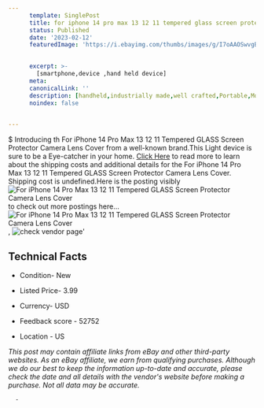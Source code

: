 ```yaml
---
      template: SinglePost
      title: for iphone 14 pro max 13 12 11 tempered glass screen protector camera lens cover
      status: Published
      date: '2023-02-12'
      featuredImage: 'https://i.ebayimg.com/thumbs/images/g/I7oAAOSwvgBhaOD7/s-l225.jpg'
       

      excerpt: >-
        [smartphone,device ,hand held device]
      meta:
      canonicalLink: ''
      description: [handheld,industrially made,well crafted,Portable,Mobile,Compact,Convenient,Lightweight,Maneuverable,Man-portable,Miniature,Carriable,Hand-held,Light,Holdable,Transportable,Mobile device,Pocket-sized,On-the-go,Wireless,Cordless,Compact size,Convenient size, smartphone,device ,hand held device]
      noindex: false
      

---
```

$
      Introducing th For iPhone 14 Pro Max 13 12 11 Tempered GLASS Screen Protector Camera Lens Cover from a well-known brand.This Light device  is sure to be a Eye-catcher in your home. [Click Here](https://www.ebay.com/itm/203605320991?hash=item2f67d2a51f%3Ag%3AI7oAAOSwvgBhaOD7&mkevt=1&mkcid=1&mkrid=711-53200-19255-0&campid=%253CePNCampaignId%253E&customid=%253CreferenceId%253E&toolid=10049) to read more to learn about the shipping costs and additional details for the For iPhone 14 Pro Max 13 12 11 Tempered GLASS Screen Protector Camera Lens Cover. Shipping cost is undefined.Here is the posting visibly ![For iPhone 14 Pro Max 13 12 11 Tempered GLASS Screen Protector Camera Lens Cover](https://i.ebayimg.com/thumbs/images/g/I7oAAOSwvgBhaOD7/s-l225.jpg) to check out more postings here... ![For iPhone 14 Pro Max 13 12 11 Tempered GLASS Screen Protector Camera Lens Cover](https://i.ebayimg.com/images/g/I7oAAOSwvgBhaOD7/s-l1200.jpg), ![check vendor page](https://origin-galleryplus.ebayimg.com/ws/web/203605320991_2_0_1/225x225.jpg,https://origin-galleryplus.ebayimg.com/ws/web/203605320991_3_0_1/225x225.jpg,https://origin-galleryplus.ebayimg.com/ws/web/203605320991_4_0_1/225x225.jpg,https://origin-galleryplus.ebayimg.com/ws/web/203605320991_5_0_1/225x225.jpg,https://origin-galleryplus.ebayimg.com/ws/web/203605320991_6_0_1/225x225.jpg,https://origin-galleryplus.ebayimg.com/ws/web/203605320991_7_0_1/225x225.jpg,https://origin-galleryplus.ebayimg.com/ws/web/203605320991_8_0_1/225x225.jpg,https://origin-galleryplus.ebayimg.com/ws/web/203605320991_9_0_1/225x225.jpg,https://origin-galleryplus.ebayimg.com/ws/web/203605320991_10_0_1/225x225.jpg,https://origin-galleryplus.ebayimg.com/ws/web/203605320991_11_0_1/225x225.jpg,https://origin-galleryplus.ebayimg.com/ws/web/203605320991_12_0_1/225x225.jpg)'

      

 ## Technical Facts 



     
      

 - Condition- New 


      

 - Listed Price- 3.99 


      

 - Currency- USD 


      

 - Feedback score - 52752 


      

 - Location - US 


      
      

 *_This post may contain affiliate links from eBay and other third-party websites. As an eBay affiliate, we earn from qualifying purchases. Although we do our best to keep the information up-to-date and accurate, please check the date and all details with the vendor's website before making a purchase. Not all data may be accurate._*




      -
